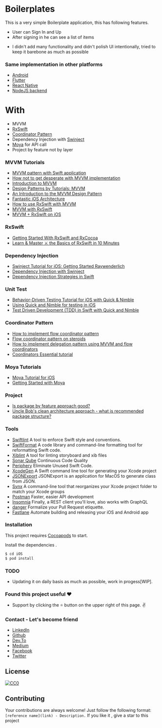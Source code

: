 # Boilerplates

This is a very simple Boilerplate application, this has following features.

  - User can Sign In and Up
  - After signing in he can see a list of items
  
  * I didn't add many functionality and didn't polish UI intentionally, tried to keep it barebone as much as possible 
  
  ### Same implementation in other platforms
   - [Android](https://github.com/simpleboilerplates/BooksDemoAndroid) 
   - [Flutter](https://github.com/SimpleBoilerplates/Flutter) 
   - [React Native](https://github.com/SimpleBoilerplates/React-Native) 
   - [NodeJS backend](https://github.com/simpleboilerplates/BooksDemoNode) 

 
# With

  - MVVM
  - [RxSwift](https://github.com/ReactiveX/RxSwift)
  - [Coordinator Pattern](https://www.raywenderlich.com/158-coordinator-tutorial-for-ios-getting-started)
  - Dependency Injection with [Swinject](https://github.com/Swinject/Swinject)
  - [Moya](https://github.com/Moya/Moya) for API call
  - Project by feature not by layer


### MVVM Tutorials
  * [MVVM pattern with Swift application](http://swiftyjimmy.com/mvvm-with-swift-application-part1/)
  * [How not to get desperate with MVVM implementation](https://medium.com/flawless-app-stories/how-to-use-a-model-view-viewmodel-architecture-for-ios-46963c67be1b)
  * [Introduction to MVVM](https://www.appcoda.com/mvvm-vs-mvc/)
  * [Design Patterns by Tutorials: MVVM](https://www.raywenderlich.com/34-design-patterns-by-tutorials-mvvm)
  * [ An Introduction to the MVVM Design Pattern](https://www.toptal.com/ios/swift-tutorial-introduction-to-mvvm)
  * [Fantastic iOS Architecture](https://github.com/onmyway133/fantastic-ios-architecture)
  * [How to use RxSwift with MVVM](http://swiftyjimmy.com/category/how-to-use-rxswift/)
  * [MVVM with RxSwift](https://academy.realm.io/posts/slug-max-alexander-mvvm-rxswift/)
  * [MVVM + RxSwift on iOS](https://hackernoon.com/mvvm-rxswift-on-ios-part-1-69608b7ed5cd)

### RxSwift
  * [Getting Started With RxSwift and RxCocoa](https://www.raywenderlich.com/1228891-getting-started-with-rxswift-and-rxcocoa)
  * [Learn & Master ⚔️ the Basics of RxSwift in 10 Minutes](https://medium.com/ios-os-x-development/learn-and-master-%EF%B8%8F-the-basics-of-rxswift-in-10-minutes-818ea6e0a05b)

### Dependency Injection
* [Swinject Tutorial for iOS: Getting Started Raywenderlich](https://www.raywenderlich.com/17-swinject-tutorial-for-ios-getting-started)
* [Dependency Injection with Swinject](https://itnext.io/dependency-injection-with-swinject-73f3144b20f0)
* [Dependency Injection Strategies in Swift](https://quickbirdstudios.com/blog/swift-dependency-injection-service-locators/)

### Unit Test
* [Behavior-Driven Testing Tutorial for iOS with Quick & Nimble](https://www.raywenderlich.com/135-behavior-driven-testing-tutorial-for-ios-with-quick-nimble)
* [Using Quick and Nimble for testing in iOS](https://blog.pusher.com/quick-nimble-testing-ios/)
* [Test Driven Development (TDD) in Swift with Quick and Nimble](https://www.appcoda.com/tdd-quick-nimble/)


### Coordinator Pattern
  * [How to implement flow coordinator pattern](https://medium.com/@pavlepesic/flow-coordination-pattern-5eb60cd220d5)
  * [Flow coordinator pattern on steroids](https://medium.com/flawless-app-stories/flow-coordinator-pattern-on-steroids-a52021e31bfe)
  * [How to implement delegation pattern using MVVM and flow coordinators](https://medium.com/@pavlepesic/how-to-implement-delegation-pattern-using-mvvm-and-flow-coordinators-d1f6c3fcbe6)
  * [Coordinators Essential tutorial](https://medium.com/blacklane-engineering/coordinators-essential-tutorial-part-i-376c836e9ba7)

### Moya Tutorials

* [Moya Tutorial for iOS](https://www.raywenderlich.com/5121-moya-tutorial-for-ios-getting-started)
* [Getting Started with Moya](https://medium.com/flawless-app-stories/getting-started-with-moya-f559c406e990)

### Project 

* [Is package by feature approach good?](https://stackoverflow.com/questions/11733267/is-package-by-feature-approach-good)
* [Uncle Bob's clean architecture approach - what is recommended package structure?](https://stackoverflow.com/questions/46884449/uncle-bobs-clean-architecture-approach-what-is-recommended-package-structure)

### Tools
* [Swiftlint](https://github.com/realm/SwiftLint) A tool to enforce Swift style and conventions. 
* [SwiftFormat](https://github.com/nicklockwood/SwiftFormat) A code library and command-line formatting tool for reformatting Swift code.
* [Xiblint](https://github.com/lyft/xiblint) A tool for linting storyboard and xib files
* [Sonar Qube](https://www.sonarqube.org/) Continuous Code Quality
* [Periphery](https://github.com/peripheryapp/periphery) Eliminate Unused Swift Code.
* [XcodeGen](https://github.com/yonaskolb/XcodeGen) A Swift command line tool for generating your Xcode project
* [JSONExport](https://github.com/Ahmed-Ali/JSONExport) JSONExport is an application for MacOS to generate class from JSON.
* [Synx](https://github.com/venmo/synx) A command-line tool that reorganizes your Xcode project folder to match your Xcode groups
* [Postman](https://www.getpostman.com) Faster, easier API development
* [Insomnia](https://insomnia.rest/) Finally, a REST client you'll love, also works with GraphQL
* [danger](https://github.com/danger/danger) Formalize your Pull Request etiquette.
* [Fastlane](https://github.com/fastlane/fastlane) Automate building and releasing your iOS and Android app

### Installation

This project requires [Cocoapods](https://cocoapods.org//) to start.

Install the dependencies .

```sh
$ cd iOS
$ pod install
```


### TODO
- Updating it on daily basis as much as possible, work in progess[WIP].

### Found this project useful :heart:
* Support by clicking the :star: button on the upper right of this page. :v:

### Contact - Let's become friend
- [LinkedIn](https://www.linkedin.com/in/sadmansamee/)
- [Github](https://github.com/Sadmansamee)
- [Dev.To](https://dev.to/sadmansamee)
- [Medium](https://medium.com/@sadmansamee)
- [Facebook](https://www.facebook.com/sameesadman)
- [Twitter](https://twitter.com/SameeSadman)

## License
[![CC0](http://mirrors.creativecommons.org/presskit/buttons/88x31/svg/cc-zero.svg)](https://creativecommons.org/publicdomain/zero/1.0/)


## Contributing

Your contributions are always welcome! Just follow the following format: `[reference name](link) - Description.` If you like it , give a star to this project
